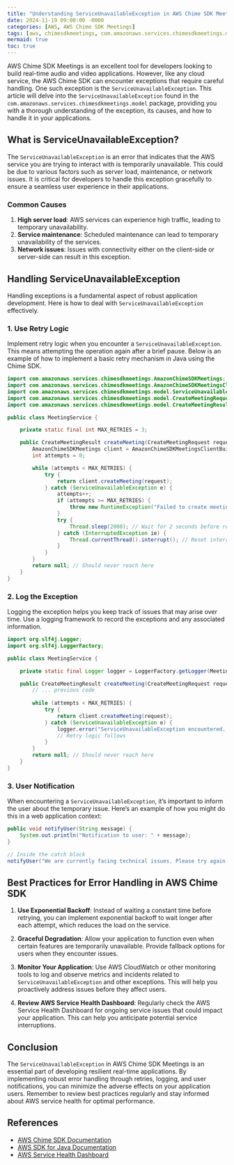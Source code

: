```yaml
---
title: "Understanding ServiceUnavailableException in AWS Chime SDK Meetings"
date: 2024-11-19 09:00:00 -0000
categories: [AWS, AWS Chime SDK Meetings]
tags: [aws, chimesdkmeetings, com.amazonaws.services.chimesdkmeetings.model]
mermaid: true
toc: true
---
```



AWS Chime SDK Meetings is an excellent tool for developers looking to build real-time audio and video applications. However, like any cloud service, the AWS Chime SDK can encounter exceptions that require careful handling. One such exception is the `ServiceUnavailableException`. This article will delve into the `ServiceUnavailableException` found in the `com.amazonaws.services.chimesdkmeetings.model` package, providing you with a thorough understanding of the exception, its causes, and how to handle it in your applications.

## What is ServiceUnavailableException?

The `ServiceUnavailableException` is an error that indicates that the AWS service you are trying to interact with is temporarily unavailable. This could be due to various factors such as server load, maintenance, or network issues. It is critical for developers to handle this exception gracefully to ensure a seamless user experience in their applications.

### Common Causes

1. **High server load**: AWS services can experience high traffic, leading to temporary unavailability.
2. **Service maintenance**: Scheduled maintenance can lead to temporary unavailability of the services.
3. **Network issues**: Issues with connectivity either on the client-side or server-side can result in this exception.

## Handling ServiceUnavailableException

Handling exceptions is a fundamental aspect of robust application development. Here is how to deal with `ServiceUnavailableException` effectively.

### 1. Use Retry Logic

Implement retry logic when you encounter a `ServiceUnavailableException`. This means attempting the operation again after a brief pause. Below is an example of how to implement a basic retry mechanism in Java using the Chime SDK.

```java
import com.amazonaws.services.chimesdkmeetings.AmazonChimeSDKMeetings;
import com.amazonaws.services.chimesdkmeetings.AmazonChimeSDKMeetingsClientBuilder;
import com.amazonaws.services.chimesdkmeetings.model.ServiceUnavailableException;
import com.amazonaws.services.chimesdkmeetings.model.CreateMeetingRequest;
import com.amazonaws.services.chimesdkmeetings.model.CreateMeetingResult;

public class MeetingService {

    private static final int MAX_RETRIES = 3;

    public CreateMeetingResult createMeeting(CreateMeetingRequest request) {
        AmazonChimeSDKMeetings client = AmazonChimeSDKMeetingsClientBuilder.standard().build();
        int attempts = 0;

        while (attempts < MAX_RETRIES) {
            try {
                return client.createMeeting(request);
            } catch (ServiceUnavailableException e) {
                attempts++;
                if (attempts >= MAX_RETRIES) {
                    throw new RuntimeException("Failed to create meeting after maximum retries", e);
                }
                try {
                    Thread.sleep(2000); // Wait for 2 seconds before retrying
                } catch (InterruptedException ie) {
                    Thread.currentThread().interrupt(); // Reset interrupt status
                }
            }
        }
        return null; // Should never reach here
    }
}
```

### 2. Log the Exception

Logging the exception helps you keep track of issues that may arise over time. Use a logging framework to record the exceptions and any associated information.

```java
import org.slf4j.Logger;
import org.slf4j.LoggerFactory;

public class MeetingService {

    private static final Logger logger = LoggerFactory.getLogger(MeetingService.class);

    public CreateMeetingResult createMeeting(CreateMeetingRequest request) {
        // ... previous code
        
        while (attempts < MAX_RETRIES) {
            try {
                return client.createMeeting(request);
            } catch (ServiceUnavailableException e) {
                logger.error("ServiceUnavailableException encountered. Attempt: {}", attempts + 1, e);
                // Retry logic follows
            }
        }
        return null; // Should never reach here
    }
}
```

### 3. User Notification

When encountering a `ServiceUnavailableException`, it’s important to inform the user about the temporary issue. Here’s an example of how you might do this in a web application context:

```java
public void notifyUser(String message) {
    System.out.println("Notification to user: " + message);
}

// Inside the catch block
notifyUser("We are currently facing technical issues. Please try again later.");
```

## Best Practices for Error Handling in AWS Chime SDK

1. **Use Exponential Backoff**: Instead of waiting a constant time before retrying, you can implement exponential backoff to wait longer after each attempt, which reduces the load on the service.

2. **Graceful Degradation**: Allow your application to function even when certain features are temporarily unavailable. Provide fallback options for users when they encounter issues.

3. **Monitor Your Application**: Use AWS CloudWatch or other monitoring tools to log and observe metrics and incidents related to `ServiceUnavailableException` and other exceptions. This will help you proactively address issues before they affect users.

4. **Review AWS Service Health Dashboard**: Regularly check the AWS Service Health Dashboard for ongoing service issues that could impact your application. This can help you anticipate potential service interruptions.

## Conclusion

The `ServiceUnavailableException` in AWS Chime SDK Meetings is an essential part of developing resilient real-time applications. By implementing robust error handling through retries, logging, and user notifications, you can minimize the adverse effects on your application users. Remember to review best practices regularly and stay informed about AWS service health for optimal performance.

## References

- [AWS Chime SDK Documentation](https://docs.aws.amazon.com/chime/latest/APIReference/Welcome.html)
- [AWS SDK for Java Documentation](https://docs.aws.amazon.com/sdk-for-java/latest/developer-guide/home.html)
- [AWS Service Health Dashboard](https://status.aws.amazon.com/)